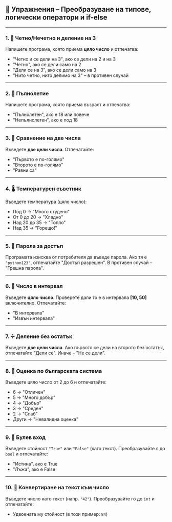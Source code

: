 ## 🧠 Упражнения – Преобразуване на типове, логически оператори и if-else

---

### 1. 🧮 Четно/Нечетно и деление на 3
Напишете програма, която приема **цяло число** и отпечатва:
- "Четно и се дели на 3", ако се дели на 2 и на 3
- "Четно", ако се дели само на 2
- "Дели се на 3", ако се дели само на 3
- "Нито четно, нито делимо на 3" – в противен случай

---

### 2. 👶 Пълнолетие
Напишете програма, която приема възраст и отпечатва:
- "Пълнолетен", ако е 18 или повече
- "Непълнолетен", ако е под 18

---

### 3. 🔢 Сравнение на две числа
Въведете **две цели числа**. Отпечатайте:
- "Първото е по-голямо"
- "Второто е по-голямо"
- "Равни са"

---

### 4. 🌡️ Температурен съветник
Въведете температура (цяло число):
- Под 0 → "Много студено"
- От 0 до 20 → "Хладно"
- Над 20 до 35 → "Топло"
- Над 35 → "Горещо!"

---

### 5. 🔐 Парола за достъп
Програмата изисква от потребителя да въведе парола. Ако тя е `"python123"`, отпечатайте "Достъп разрешен". В противен случай – "Грешна парола".

---

### 6. 📏 Число в интервал
Въведете **цяло число**. Проверете дали то е в интервала **[10, 50]** включително. Отпечатайте:
- "В интервала"
- "Извън интервала"

---

### 7. ➗ Деление без остатък
Въведете **две цели числа**. Ако първото се дели на второто без остатък, отпечатайте "Дели се". Иначе – "Не се дели".

---

### 8. 📝 Оценка по българската система
Въведете цяло число от 2 до 6 и отпечатайте:
- 6 → "Отличен"
- 5 → "Много добър"
- 4 → "Добър"
- 3 → "Среден"
- 2 → "Слаб"
- Други → "Невалидна оценка"

---

### 9. 🔄 Булев вход
Въведете стойност `"True"` или `"False"` (като текст). Преобразувайте я до `bool` и отпечатайте:
- "Истина", ако е True
- "Лъжа", ако е False

---

### 10. 🔢 Конвертиране на текст към число
Въведете число като текст (напр. `"42"`). Преобразувайте го до `int` и отпечатайте:
- Удвоената му стойност (в този пример: `84`)
